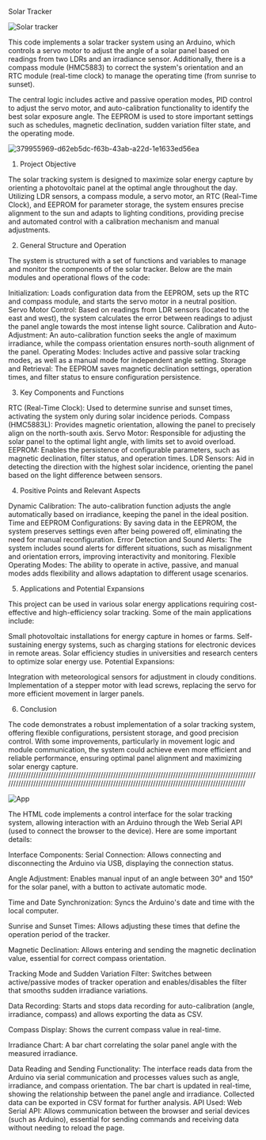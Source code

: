 Solar Tracker

![Solar tracker](https://github.com/user-attachments/assets/14e7e882-e4fa-4f13-8470-cbe85fea057b)

This code implements a solar tracker system using an Arduino, which controls a servo motor to adjust the angle of a solar panel based on readings from two LDRs and an irradiance sensor. Additionally, there is a compass module (HMC5883) to correct the system's orientation and an RTC module (real-time clock) to manage the operating time (from sunrise to sunset).

The central logic includes active and passive operation modes, PID control to adjust the servo motor, and auto-calibration functionality to identify the best solar exposure angle. The EEPROM is used to store important settings such as schedules, magnetic declination, sudden variation filter state, and the operating mode.

![379955969-d62eb5dc-f63b-43ab-a22d-1e1633ed56ea](https://github.com/user-attachments/assets/edfbf34b-a3e9-4785-956b-9b2b0b20177f)


1. Project Objective

The solar tracking system is designed to maximize solar energy capture by orienting a photovoltaic panel at the optimal angle throughout the day. Utilizing LDR sensors, a compass module, a servo motor, an RTC (Real-Time Clock), and EEPROM for parameter storage, the system ensures precise alignment to the sun and adapts to lighting conditions, providing precise and automated control with a calibration mechanism and manual adjustments.

2. General Structure and Operation

The system is structured with a set of functions and variables to manage and monitor the components of the solar tracker. Below are the main modules and operational flows of the code:

Initialization: Loads configuration data from the EEPROM, sets up the RTC and compass module, and starts the servo motor in a neutral position.
Servo Motor Control: Based on readings from LDR sensors (located to the east and west), the system calculates the error between readings to adjust the panel angle towards the most intense light source.
Calibration and Auto-Adjustment: An auto-calibration function seeks the angle of maximum irradiance, while the compass orientation ensures north-south alignment of the panel.
Operating Modes: Includes active and passive solar tracking modes, as well as a manual mode for independent angle setting.
Storage and Retrieval: The EEPROM saves magnetic declination settings, operation times, and filter status to ensure configuration persistence.

3. Key Components and Functions

RTC (Real-Time Clock): Used to determine sunrise and sunset times, activating the system only during solar incidence periods.
Compass (HMC5883L): Provides magnetic orientation, allowing the panel to precisely align on the north-south axis.
Servo Motor: Responsible for adjusting the solar panel to the optimal light angle, with limits set to avoid overload.
EEPROM: Enables the persistence of configurable parameters, such as magnetic declination, filter status, and operation times.
LDR Sensors: Aid in detecting the direction with the highest solar incidence, orienting the panel based on the light difference between sensors.

4. Positive Points and Relevant Aspects

Dynamic Calibration: The auto-calibration function adjusts the angle automatically based on irradiance, keeping the panel in the ideal position.
Time and EEPROM Configurations: By saving data in the EEPROM, the system preserves settings even after being powered off, eliminating the need for manual reconfiguration.
Error Detection and Sound Alerts: The system includes sound alerts for different situations, such as misalignment and orientation errors, improving interactivity and monitoring.
Flexible Operating Modes: The ability to operate in active, passive, and manual modes adds flexibility and allows adaptation to different usage scenarios.

5. Applications and Potential Expansions

This project can be used in various solar energy applications requiring cost-effective and high-efficiency solar tracking. Some of the main applications include:

Small photovoltaic installations for energy capture in homes or farms.
Self-sustaining energy systems, such as charging stations for electronic devices in remote areas.
Solar efficiency studies in universities and research centers to optimize solar energy use.
Potential Expansions:

Integration with meteorological sensors for adjustment in cloudy conditions.
Implementation of a stepper motor with lead screws, replacing the servo for more efficient movement in larger panels.

6. Conclusion

The code demonstrates a robust implementation of a solar tracking system, offering flexible configurations, persistent storage, and good precision control. With some improvements, particularly in movement logic and module communication, the system could achieve even more efficient and reliable performance, ensuring optimal panel alignment and maximizing solar energy capture.
//////////////////////////////////////////////////////////////////////////////////////////////////////////////////////////////////////////////////////////////////////////////////////////////////

![App](https://github.com/user-attachments/assets/cdbe6c58-a20d-438f-949f-b8ca73dcf23d)

The HTML code implements a control interface for the solar tracking system, allowing interaction with an Arduino through the Web Serial API (used to connect the browser to the device). Here are some important details:

Interface Components:
Serial Connection: Allows connecting and disconnecting the Arduino via USB, displaying the connection status.

Angle Adjustment: Enables manual input of an angle between 30° and 150° for the solar panel, with a button to activate automatic mode.

Time and Date Synchronization: Syncs the Arduino's date and time with the local computer.

Sunrise and Sunset Times: Allows adjusting these times that define the operation period of the tracker.

Magnetic Declination: Allows entering and sending the magnetic declination value, essential for correct compass orientation.

Tracking Mode and Sudden Variation Filter: Switches between active/passive modes of tracker operation and enables/disables the filter that smooths sudden irradiance variations.

Data Recording: Starts and stops data recording for auto-calibration (angle, irradiance, compass) and allows exporting the data as CSV.

Compass Display: Shows the current compass value in real-time.

Irradiance Chart: A bar chart correlating the solar panel angle with the measured irradiance.

Data Reading and Sending Functionality:
The interface reads data from the Arduino via serial communication and processes values such as angle, irradiance, and compass orientation.
The bar chart is updated in real-time, showing the relationship between the panel angle and irradiance.
Collected data can be exported in CSV format for further analysis.
API Used:
Web Serial API: Allows communication between the browser and serial devices (such as Arduino), essential for sending commands and receiving data without needing to reload the page.
